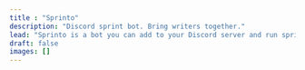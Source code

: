```yaml
---
title : "Sprinto"
description: "Discord sprint bot. Bring writers together."
lead: "Sprinto is a bot you can add to your Discord server and run sprints for writers to spend time together writing your own things."
draft: false
images: []
---
```

